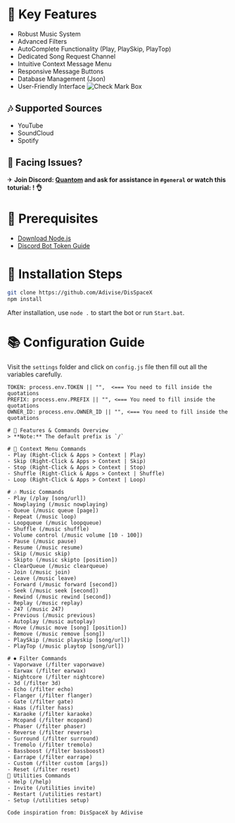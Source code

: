 # 📑 Key Features

- Robust Music System
- Advanced Filters
- AutoComplete Functionality (Play, PlaySkip, PlayTop)
- Dedicated Song Request Channel
- Intuitive Context Message Menu
- Responsive Message Buttons
- Database Management (Json)
- User-Friendly Interface ![Check Mark Box](https://example.com/check-mark-box.svg)

## 🎶 Supported Sources

- YouTube
- SoundCloud
- Spotify

## 🚨 Facing Issues?

✈ **Join Discord: [Quantom](https://discord.gg/pEVh58ER4z) and ask for assistance in `#general` or watch this toturial: ! 👌**

# 🛑 Prerequisites

- [Download Node.js](https://nodejs.org/)
- [Discord Bot Token Guide](https://example.com/discord-bot-token-guide)

# 💌 Installation Steps

```bash
git clone https://github.com/Adivise/DisSpaceX
npm install
```

After installation, use `node .` to start the bot or run `Start.bat`.

# 📚 Configuration Guide
Visit the `settings` folder and click on `config.js` file then fill out all the variables carefully.

```
TOKEN: process.env.TOKEN || "",  <=== You need to fill inside the quotations
PREFIX: process.env.PREFIX || "", <=== You need to fill inside the quotations
OWNER_ID: process.env.OWNER_ID || "", <=== You need to fill inside the quotations

# 📄 Features & Commands Overview
> **Note:** The default prefix is `/`

# 💬 Context Menu Commands
- Play (Right-Click & Apps > Context | Play)
- Skip (Right-Click & Apps > Context | Skip)
- Stop (Right-Click & Apps > Context | Stop)
- Shuffle (Right-Click & Apps > Context | Shuffle)
- Loop (Right-Click & Apps > Context | Loop)

# 🎶 Music Commands
- Play (/play [song/url])
- Nowplaying (/music nowplaying)
- Queue (/music queue [page])
- Repeat (/music loop)
- Loopqueue (/music loopqueue)
- Shuffle (/music shuffle)
- Volume control (/music volume [10 - 100])
- Pause (/music pause)
- Resume (/music resume)
- Skip (/music skip)
- Skipto (/music skipto [position])
- ClearQueue (/music clearqueue)
- Join (/music join)
- Leave (/music leave)
- Forward (/music forward [second])
- Seek (/music seek [second])
- Rewind (/music rewind [second])
- Replay (/music replay)
- 247 (/music 247)
- Previous (/music previous)
- Autoplay (/music autoplay)
- Move (/music move [song] [position])
- Remove (/music remove [song])
- PlaySkip (/music playskip [song/url])
- PlayTop (/music playtop [song/url])

# ⏺ Filter Commands
- Vaporwave (/filter vaporwave)
- Earwax (/filter earwax)
- Nightcore (/filter nightcore)
- 3d (/filter 3d)
- Echo (/filter echo)
- Flanger (/filter flanger)
- Gate (/filter gate)
- Haas (/filter hass)
- Karaoke (/filter karaoke)
- Mcopand (/filter mcopand)
- Phaser (/filter phaser)
- Reverse (/filter reverse)
- Surround (/filter surround)
- Tremolo (/filter tremolo)
- Bassboost (/filter bassboost)
- Earrape (/filter earrape)
- Custom (/filter custom [args])
- Reset (/filter reset)
📑 Utilities Commands
- Help (/help)
- Invite (/utilities invite)
- Restart (/utilities restart)
- Setup (/utilities setup)

Code inspiration from: DisSpaceX by Adivise
